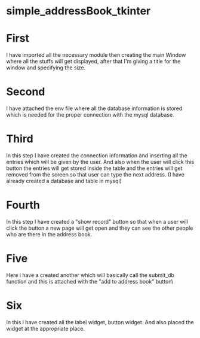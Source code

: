# simple_addressBook_tkinter

# First
I have imported all the necessary module then creating the main Window where all the stuffs will get displayed, after that I'm giving a title for the window and specifying the size.

# Second
I have attached the env file where all the database information is stored which is needed for the proper connection with the mysql database.

# Third
In this step I have created the connection information and inserting all the entries which will be given by the user. And also when the user will click this button the entries will get stored inside the table and the entries will get removed from the screen so that user can type the next address.
(I have already created a database and table in mysql)

# Fourth
In this step I have created a "show record" button so that when a user will click the button a new page will get open and they can see the other people who are there in the address book.

# Five
Here i have a created another which will basically call the submit_db function and this is attached with the "add to address book" button\

# Six
In this i have created all the label widget, button widget. And also placed the widget at the appropriate place. 
